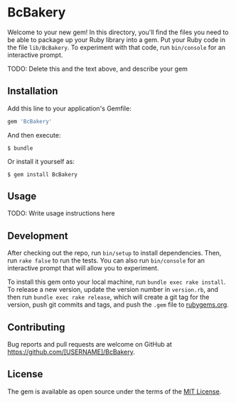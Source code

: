 # BcBakery

Welcome to your new gem! In this directory, you'll find the files you need to be able to package up your Ruby library into a gem. Put your Ruby code in the file `lib/BcBakery`. To experiment with that code, run `bin/console` for an interactive prompt.

TODO: Delete this and the text above, and describe your gem

## Installation

Add this line to your application's Gemfile:

```ruby
gem 'BcBakery'
```

And then execute:

    $ bundle

Or install it yourself as:

    $ gem install BcBakery

## Usage

TODO: Write usage instructions here

## Development

After checking out the repo, run `bin/setup` to install dependencies. Then, run `rake false` to run the tests. You can also run `bin/console` for an interactive prompt that will allow you to experiment.

To install this gem onto your local machine, run `bundle exec rake install`. To release a new version, update the version number in `version.rb`, and then run `bundle exec rake release`, which will create a git tag for the version, push git commits and tags, and push the `.gem` file to [rubygems.org](https://rubygems.org).

## Contributing

Bug reports and pull requests are welcome on GitHub at https://github.com/[USERNAME]/BcBakery.


## License

The gem is available as open source under the terms of the [MIT License](http://opensource.org/licenses/MIT).

